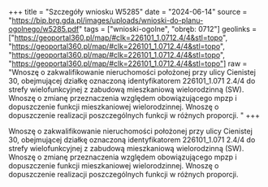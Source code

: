 +++
title = "Szczegóły wniosku W5285"
date = "2024-06-14"
source = "https://bip.brg.gda.pl/images/uploads/wnioski-do-planu-ogolnego/w5285.pdf"
tags = ["wnioski-ogolne", "obręb: 0712"]
geolinks = ["https://geoportal360.pl/map/#clk=226101_1.0712.4/4&stl=topo", "https://geoportal360.pl/map/#clk=226101_1.0712.4/4&stl=topo", "https://geoportal360.pl/map/#clk=226101_1.0712.4/4&stl=topo", "https://geoportal360.pl/map/#clk=226101_1.0712.4/4&stl=topo"]
raw = "Wnoszę o zakwalifikowanie nieruchomości położonej przy ulicy Cienistej 30, obejmującej działkę oznaczoną identyfikatorem 226101_1.071 2.4/4 do strefy wielofunkcyjnej z zabudową mieszkaniową wielorodzinną (SW). Wnoszę o zmianę przeznaczenia względem obowiązującego mpzp i dopuszczenie funkcji mieszkaniowej wielorodzinnej. Wnoszę o dopuszczenie realizacji poszczególnych funkcji w różnych proporcji. "
+++

Wnoszę o zakwalifikowanie nieruchomości położonej przy ulicy Cienistej 30, obejmującej
działkę oznaczoną identyfikatorem 226101_1.071 2.4/4 do strefy wielofunkcyjnej z zabudową
mieszkaniową wielorodzinną (SW). Wnoszę o zmianę przeznaczenia względem obowiązującego mpzp i
dopuszczenie funkcji mieszkaniowej wielorodzinnej. Wnoszę o dopuszczenie realizacji poszczególnych
funkcji w różnych proporcji.



